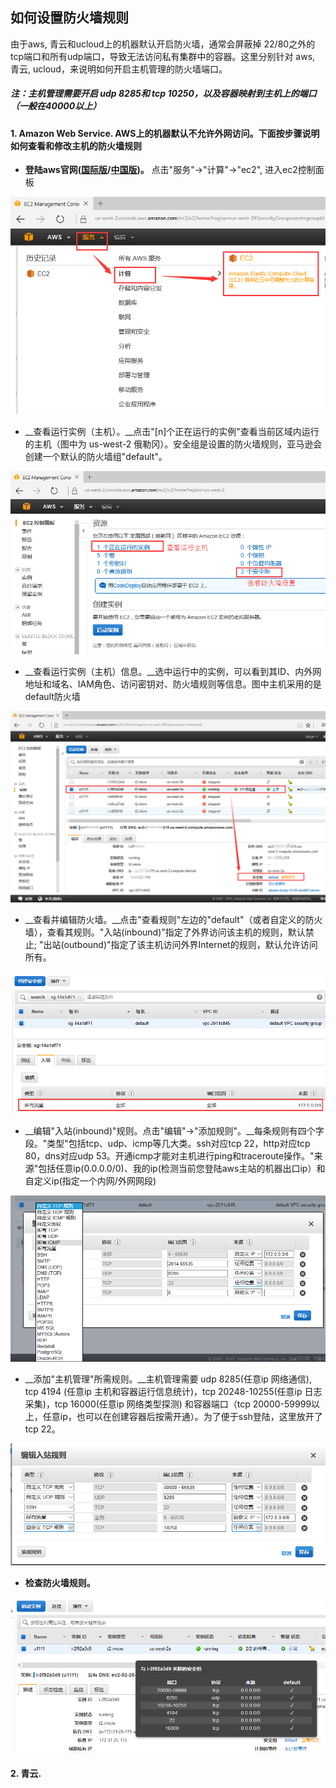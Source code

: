 ## 如何设置防火墙规则

由于aws, 青云和ucloud上的机器默认开启防火墙，通常会屏蔽掉 22/80之外的tcp端口和所有udp端口，导致无法访问私有集群中的容器。这里分别针对 aws, 青云, ucloud，来说明如何开启主机管理的防火墙端口。
##### 注：主机管理需要开启 udp 8285和 tcp 10250，以及容器映射到主机上的端口（一般在40000以上）
#### 1. Amazon Web Service. AWS上的机器默认不允许外网访问。下面按步骤说明如何查看和修改主机的防火墙规则
 * __登陆aws官网([国际版](http://aws.amazon.com/cn "aws国际版")/[中国版](http://www.amazonaws.cn/ "aws中国版"))。__ 点击"服务"->"计算"->"ec2", 进入ec2控制面板
 
![host1](/doc/v1/images/host/aws/aws-firewall-1.png)
 * __查看运行实例（主机）。__点击"[n]个正在运行的实例"查看当前区域内运行的主机（图中为 us-west-2 俄勒冈）。安全组是设置的防火墙规则，亚马逊会创建一个默认的防火墙组"default"。
 
![host1](/doc/v1/images/host/aws/aws-firewall-2.png)
 * __查看运行实例（主机）信息。__选中运行中的实例，可以看到其ID、内外网地址和域名、IAM角色、访问密钥对、防火墙规则等信息。图中主机采用的是default防火墙
 
![host1](/doc/v1/images/host/aws/aws-firewall-3.png)
 * __查看并编辑防火墙。__点击"查看规则"左边的"default"（或者自定义的防火墙），查看其规则。"入站(inbound)"指定了外界访问该主机的规则，默认禁止; "出站(outbound)"指定了该主机访问外界Internet的规则，默认允许访问所有。
 
![host1](/doc/v1/images/host/aws/aws-firewall-4.png)
 * __编辑"入站(inbound)"规则。点击"编辑"->"添加规则"。__每条规则有四个字段。"类型"包括tcp、udp、icmp等几大类。ssh对应tcp 22，http对应tcp 80，dns对应udp 53。开通icmp才能对主机进行ping和traceroute操作。"来源"包括任意ip(0.0.0.0/0)、我的ip(检测当前您登陆aws主站的机器出口ip）和自定义ip(指定一个内网/外网网段)
 
![host1](/doc/v1/images/host/aws/aws-firewall-5.png)
 * __添加"主机管理"所需规则。__主机管理需要 udp 8285(任意ip 网络通信), tcp 4194 (任意ip 主机和容器运行信息统计)，tcp 20248-10255(任意ip 日志采集)，tcp 16000(任意ip 网络类型探测) 和容器端口（tcp 20000-59999以上，任意ip，也可以在创建容器后按需开通）。为了便于ssh登陆，这里放开了 tcp 22。
 
![host1](/doc/v1/images/host/aws/aws-firewall-6.png)
 * __检查防火墙规则。__
 
![host1](/doc/v1/images/host/aws/aws-firewall-7.png)

#### 2. 青云. 